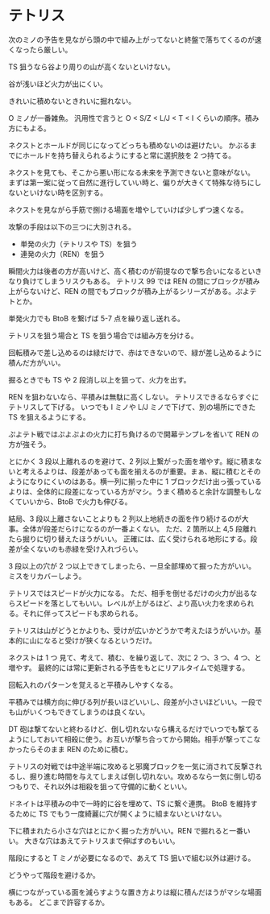 # テトリス

次のミノの予告を見ながら頭の中で組み上がってないと終盤で落ちてくるのが速くなったら厳しい。

TS 狙うなら谷より周りの山が高くないといけない。

谷が浅いほど火力が出にくい。

きれいに積めないときれいに掘れない。

O ミノが一番雑魚。
汎用性で言うと O < S/Z < L/J < T < I くらいの順序。積み方にもよる。

ネクストとホールドが同じになってどっちも積めないのは避けたい。
かぶるまでにホールドを持ち替えられるようにすると常に選択肢を 2 つ持てる。

ネクストを見ても、そこから悪い形になる未来を予測できないと意味がない。
まずは第一案に従って自然に進行していい時と、偏りが大きくて特殊な待ちにしないといけない時を区別する。

ネクストを見ながら手筋で捌ける場面を増やしていけば少しずつ速くなる。

攻撃の手段は以下の三つに大別される。

- 単発の火力（テトリスや TS）を狙う
- 連発の火力（REN）を狙う

瞬間火力は後者の方が高いけど、高く積むのが前提なので撃ち合いになるといきなり負けてしまうリスクもある。
テトリス 99 では REN の間にブロックが積み上がらないけど、REN の間でもブロックが積み上がるシリーズがある。ぷよテトとか。

単発火力でも BtoB を繋げば 5-7 点を繰り返し送れる。

テトリスを狙う場合と TS を狙う場合では組み方を分ける。

回転積みで差し込めるのは緑だけで、赤はできないので、緑が差し込めるように積んだ方がいい。

掘るときでも TS や 2 段消し以上を狙って、火力を出す。

REN を狙わないなら、平積みは無駄に高くしない。
テトリスできるならすぐにテトリスして下げる。
いつでも I ミノや L/J ミノで下げて、別の場所にできた TS を狙えるようにする。

ぷよテト戦ではぷよぷよの火力に打ち負けるので開幕テンプレを省いて REN の方が強そう。

とにかく 3 段以上離れるのを避けて、2 列以上繋がった面を増やす。縦に積まないと考えるよりは、段差があっても面を揃えるのが重要。まぁ、縦に積むとそのようになりにくいのはある。横一列に揃った中に 1 ブロックだけ出っ張っているよりは、全体的に段差になっている方がマシ。うまく積めると余計な調整もしなくていいから、BtoB で火力も伸びる。

結局、3 段以上離さないことよりも 2 列以上地続きの面を作り続けるのが大事。全体が段差だらけになるのが一番よくない。
ただ、2 箇所以上 4,5 段離れたら掘りに切り替えたほうがいい。
正確には、広く受けられる地形にする。段差が全くないのも赤緑を受け入れづらい。

3 段以上の穴が 2 つ以上できてしまったら、一旦全部埋めて掘った方がいい。ミスをリカバーしよう。

テトリスではスピードが火力になる。
ただ、相手を倒せるだけの火力が出るならスピードを落としてもいい。レベルが上がるほど、より高い火力を求められる。それに伴ってスピードも求められる。

テトリスは山がどうとかよりも、受けが広いかどうかで考えたほうがいいか。基本的に山になると受けが狭くなるというだけ。

ネクストは 1 つ 見て、考えて、積む、を繰り返して、次に 2 つ、3 つ、4 つ、と増やす。
最終的には常に更新される予告をもとにリアルタイムで処理する。

回転入れのパターンを覚えると平積みしやすくなる。

平積みでは横方向に伸びる列が長いほどいいし、段差が小さいほどいい。一段でも山がいくつもできてしまうのは良くない。

DT 砲は撃てないと終わるけど、倒し切れないなら構えるだけでいつでも撃てるようにしておいて相殺に使う。お互いが撃ち合ってから開始。相手が撃ってこなかったらそのまま REN のために積む。

テトリスの対戦では中途半端に攻めると邪魔ブロックを一気に消されて反撃されるし、掘り進む時間を与えてしまえば倒し切れない。攻めるなら一気に倒し切るつもりで、それ以外は相殺を狙って守備的に動くといい。

ドネイトは平積みの中で一時的に谷を埋めて、TS に繋ぐ連携。
BtoB を維持するために TS でもう一度綺麗に穴が開くように組まないといけない。

下に積まれたら小さな穴はとにかく掘った方がいい。REN で掘れると一番いい。
大きな穴はあえてテトリスまで伸ばすのもいい。

階段にすると T ミノが必要になるので、あえて TS 狙いで組む以外は避ける。

どうやって階段を避けるか。

横につながっている面を減らすような置き方よりは縦に積んだほうがマシな場面もある。
どこまで許容するか。
